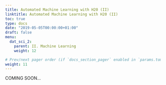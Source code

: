 ```yaml
---
title: Automated Machine Learning with H20 (II)
linktitle: Automated Machine Learning with H20 (II)
toc: true
type: docs
date: "2019-05-05T00:00:00+01:00"
draft: false
menu:
  dat_sci_2:
    parent: II. Machine Learning
    weight: 12

# Prev/next pager order (if `docs_section_pager` enabled in `params.toml`)
weight: 11
---
```


COMING SOON...
<!--In this chapter, we shift gears into the third CRISP-DM Step: Data Preparation. We are making our transition into modeling with H2O. In this chapter, you will learn:

* How to create a preprocessing pipeline to iteratively combine data into a human readable format
* How to use the recipes package for preparing the data in a machine readable format (recap)
* How to perform a Correlation Analysis, which helps make sure we have good features before spending time on modeling
* How to make predictions with H2O Automated Machine Learning (primary modeling package and function that we implement in this session)


There is no theory section in this session. Everything is explained at the appropriate place.

## <i class="fas fa-user-tie"></i>&nbsp;Business case

### Data processing

Let's create a processing pipeline for the data from the last session. We want to get the data ready for people and for machines.

```r
# Load data
library(tidyverse)
library(readxl)

employee_attrition_tbl <- read_csv("datasets-1067-1925-WA_Fn-UseC_-HR-Employee-Attrition.csv")
definitions_raw_tbl    <- read_excel("data_definitions.xlsx", sheet = 1, col_names = FALSE)
View(definitions_raw_tbl)
```

The definitions table has to columns:

* `...1` = Feature Name
* `...2` = Feature Code + Feature Description

These are actually multiple non-tidy data sets stored in one file!

**1. Make data readable (for people readibiltiy)**

If you plot Education for example, you only see the numbers from 1-5:

```r
employee_attrition_tbl %>% 
        ggplot(aes(Education)) +
        geom_bar()
```

That means we have to merge both data sets and make them tidy.

*Merging Data Part 1: Tidying the data*


* `fill()` replaces missing values (NAs) with the closest entry (previous if .direction = "down" or next if. direction = "up") 

```r
# Data preparation ----
# Human readable

definitions_tbl <- definitions_raw_tbl %>% 
  fill(...1, .direction = "down") %>%
  filter(!is.na(...2)) %>%
  separate(...2, into = c("key", "value"), sep = " '", remove = TRUE) %>%
  rename(column_name = ...1) %>%
  mutate(key = as.numeric(key)) %>%
  mutate(value = value %>% str_replace(pattern = "'", replacement = "")) 
definitions_tbl
```

*Merging Data Part 2: Mapping over lists*

These are actually multiple data sets stored in one data frame. These need to be integrated separately into the training and testing data sets.

* `split()` splits a data frame into multiple data frames contained within a list. Supply a column name as a vector (meaning .$column_name)

```r
# DATA PREPARATION ----
# Human readable ----

definitions_list <- definitions_tbl %>% 
  
  # Mapping over lists
  
  # Split into multiple tibbles
  split(.$column_name) %>%
  # Remove column_name
  map(~ select(., -column_name)) %>%
  # Convert to factors because they are ordered an we want to maintain that order
  map(~ mutate(., value = as_factor(value))) 
  
# definitions_list[[1]]
definitions_list[["Education"]]
## # A tibble: 5 x 2
##     key value        
##   <dbl> <fct>        
## 1     1 Below College
## 2     2 College      
## 3     3 Bachelor     
## 4     4 Master       
## 5     5 Doctor  
```

Instead of the column names `key` and `value` we want to have something like `Education` and `Education_value` to merge it with our data. We can use a `for loop` to iterate over the data (to configure the column names)

* `seq_along` generates a numeric sequence (e.g. 1, 2, 3, ...) along the length of an object.

```r
# Rename columns
for (i in seq_along(definitions_list)) {
  list_name <- names(definitions_list)[i]
  colnames(definitions_list[[i]]) <- c(list_name, paste0(list_name, "_value"))
}

definitions_list[["Education"]]
## # A tibble: 5 x 2
##   Education Education_value
##       <dbl> <fct>          
## 1         1 Below College  
## 2         2 College        
## 3         3 Bachelor       
## 4         4 Master         
## 5         5 Doctor     
```

*Merging Data Part 3: Iterative Merge With Reduce*

Goal: Iterateively join the data frames within the definitions list with the main data frame 

* `list()` creates a list that contains objects. Lists are a great way to store objects that relate to each other. They can also be iterated over using various functions in the purrr package
* `append()` adds elements to a vector or list
* `reduce()` iteratively applies a user specified function to successive binary sets of objects. For example, a three element vector would have a function applied to the first two elements, and that output would then have the function applied with the third element.
* `one_of()` select helper for programmatically selecting variables.
* `sort()` arranges vectors alphanumerically

```r
data_merged_tbl <- list(HR_Data = employee_attrition_tbl) %>%
    
        # Join everything
        append(definitions_list, after = 1) %>%
        reduce(left_join) %>%
        
        # Remove unnecessary columns
        select(-one_of(names(definitions_list))) %>%
        
        # Format the "_value"
        set_names(str_replace_all(names(.), pattern = "_value", replacement = "")) %>%
        
        # Resort
        select(sort(names(.))) 
```

<div id="header">Infobox</div>
<div id="container">
  <div id="first">{{% icon info-solid %}}</div>
  <div id="second">Use lists to collect objects that need to be iterated over. Use purrr functions to iterate.</div>
  <div id="clear"></div>
</div>

We still have some data that is in character format. We need to factor the data.

Example character data:

```r
# Return only unique values of BusinessTravel
data_merged_tbl %>% 
  distinct(BusinessTravel)
```

Mutate to factors:

```r
data_merged_tbl %>%
        mutate_if(is.character, as.factor) %>%
        glimpse()
```

Inspect the levels. We can inspect the order of our factor variables by mapping the `levels()` function:

```r
data_merged_tbl %>%
        mutate_if(is.character, as.factor) %>%
        select_if(is.factor) %>%
        glimpse()
        
data_merged_tbl %>%
        mutate_if(is.character, as.factor) %>%
        select_if(is.factor) %>%
        map(levels)
## $Attrition
##[1] "No"  "Yes"
## 
## $BusinessTravel
## [1] "Non-Travel"        "Travel_Frequently" "Travel_Rarely"    
## ...
```

The factors for attrition seem to be fine, but the order for Business Travel does not. `Travel_Rarely` and `Travel_Frequently` should be flip-flopped. Also, the order of `MartitalStatus` could be changed. Reordering with `fct_relevel()` allows moving of factor levels, which helps with getting factors in the right order.

```r
data_processed_tbl <- data_merged_tbl %>%        
        mutate_if(is.character, as.factor) %>%
        mutate(
            BusinessTravel = BusinessTravel %>% fct_relevel("Non-Travel", 
                                                            "Travel_Rarely", 
                                                            "Travel_Frequently"),
            MaritalStatus  = MaritalStatus %>% fct_relevel("Single", 
                                                           "Married", 
                                                           "Divorced")
        )
        
data_processed_tbl %>% 
  select_if(is.factor) %>% 
  map(levels)
```

Let's turn that into a processing pipeline (create a function), so we would be able to process new data the same way:

```r
process_hr_data_readable <- function(data, definitions_tbl) {

    definitions_list <- definitions_tbl %>%
        fill(...1, .direction = "down") %>%
        filter(!is.na(...2)) %>%
        separate(...2, into = c("key", "value"), sep = " '", remove = TRUE) %>%
        rename(column_name = ...1) %>%
        mutate(key = as.numeric(key)) %>%
        mutate(value = value %>% str_replace(pattern = "'", replacement = "")) %>%
        split(.$column_name) %>%
        map(~ select(., -column_name)) %>%
        map(~ mutate(., value = as_factor(value))) 
    
    for (i in seq_along(definitions_list)) {
        list_name <- names(definitions_list)[i]
        colnames(definitions_list[[i]]) <- c(list_name, paste0(list_name, "_value"))
    }
    
    data_merged_tbl <- list(HR_Data = data) %>%
        append(definitions_list, after = 1) %>%
        reduce(left_join) %>%
        select(-one_of(names(definitions_list))) %>%
        set_names(str_replace_all(names(.), pattern = "_value", 
                                            replacement = "")) %>%
        select(sort(names(.))) %>%
        mutate_if(is.character, as.factor) %>%
        mutate(
            BusinessTravel = BusinessTravel %>% fct_relevel("Non-Travel", 
                                                            "Travel_Rarely", 
                                                            "Travel_Frequently"),
            MaritalStatus  = MaritalStatus %>% fct_relevel("Single", 
                                                           "Married", 
                                                           "Divorced")
        )
    
    return(data_merged_tbl)
    
}
process_hr_data_readable(employee_attrition_tbl, definitions_raw_tbl) %>% 
  glimpse()
```

**2. Make data readable (for machine readibiltiy)**

Now that we have the data ready for humans, we need to make a machine readable script (Data preparation with `recipes`)

```r
# DATA PREPARATION ----
# Machine readable ----

# libraries
library(rsample)
library(recipes)

# Processing pipeline
# If we had stored our script in an external file
source("00_scripts/data_processing_pipeline.R")

# If we had our raw data already split into train and test data
train_readable_tbl <- process_hr_data_readable(train_raw_tbl, definitions_raw_tbl)
test_redable_tbl   <- process_hr_data_readable(test_raw_tbl, definitions_raw_tbl)

employee_attrition_readable_tbl <- process_hr_data_readable(employee_attrition_tbl, definitions_raw_tbl)

# Split into test and train
set.seed(seed = 1113)
split_obj <- rsample::initial_split(employee_attrition_readable_tbl, prop = 0.85)

# Assign training and test data
train_readable_tbl <- training(split_obj)
test_readable_tbl  <- testing(split_obj)
```

Next, we are going to create a custom faceted histogram function called `plot_hist_facet()`. This is going to help us to inspect some of the features to check out the skewness and to see what things we might need to do in order to get them properly formatted for a correlation analysis.

* Changing data to character with `as.character()`, then factor with `as.factor()` arranges factors alphabetically (see if fct_reorder)
* `geom_histogram()` enables visualization of a single continuous variable by dividing the x-axis into bins and counting the number of observations with bins. Be default, displayed with counts.
* `facet_wrap()` splits the data into multiple graphs by a categorical column ( or set of columns). Use a functional format to specify facets (e.g. ~ key).

```r
# Plot Faceted Histgoram function

# To create a function and test it, we can assign our data temporarily to data
data <- train_readable_tbl 

plot_hist_facet <- function(data, fct_reorder = FALSE, fct_rev = FALSE, 
                            bins = 10, fill = "#2dc6d6", color = "white", 
                            ncol = 5, scale = "free") {
    
    data_factored <- data %>%
    
        # Convert input to make the function fail safe 
        # (if other content might be provided)
        mutate_if(is.character, as.factor) %>%
        mutate_if(is.factor, as.numeric) %>%
        
        # Data must be in long format to make facets
        pivot_longer(cols = everything(),
                     names_to = "key",
                     values_to = "value",
                     # set key = factor() to keep the order
                     names_transform = list(key = forcats::fct_inorder)) 
    
    if (fct_reorder) {
        data_factored <- data_factored %>%
            mutate(key = as.character(key) %>% as.factor())
    }
    
    if (fct_rev) {
        data_factored <- data_factored %>%
            mutate(key = fct_rev(key))
    }
    
    g <- data_factored %>%
        ggplot(aes(x = value, group = key)) +
        geom_histogram(bins = bins, fill = fill, color = color) +
        facet_wrap(~ key, ncol = ncol, scale = scale)
    
    return(g)
    
}

# Example calls
train_readable_tbl %>% plot_hist_facet()
train_readable_tbl %>% plot_hist_facet(fct_rev = T)

# Bring attirtion to the top (alt.: select(Attrition, everything()))
train_readable_tbl %>% 
  relocate(Attrition) %>% 
  plot_hist_facet()
```

{{< figure src="/img/courses/dat_sci/10/facets.png" width="75%">}}

Now we have a small histogramm for all of the variables plotted. This is nice, because it allows us to inspect the data pretty well. It is a great way to visualize a lot of feature at once. 

Examples of what we cann see directly:

* `DistanceFromHome` is pretty skewed 
* `EmployeeCount`, `Over18`, `StandardHours` only have one feature
* ...

We have used the `recipes` package already. This is just a little recap:

* `recipe()` creates a template assigning roles to the variables within the data. The recipe template is always based on training data. 
* `step_*()` step functions add preprocessing steps to the recipe as "instructions" in a sequential order
* `all_predictors()` enables selecting by specific roles assigned by the recipe() function. See also:
  + `all_outcomes()` for outcomes
  + `all_numeric()` for numeric data
  + `all_nominal()` for factor data
* `prep()` prepares the recipe by calculating the transformations. It does not modify the data set.
* `bake()` performs the prepared recipe on the data. This is what actually transforms data. Note that it must be performed on both the training and testing data. The previous steps only create and prepare the recipe. Bake applies the recipe and transformes the data into a format that can be digested by machine learning algorithms.

This is a good documentation of the recipes functions: [https://recipes.tidymodels.org/reference/index.html](https://recipes.tidymodels.org/reference/index.html)

While your project’s needs may vary, here is a suggested order of potential steps that should work for most problems [https://recipes.tidymodels.org/articles/Ordering.html](https://recipes.tidymodels.org/articles/Ordering.html):

1. Impute
2. Individual transformations for skewness and other issues
3. Discretize (if needed and if you have no other choice)
4. Create dummy variables
5. Create interactions
6. Normalization steps (center, scale, range, etc)
7. Multivariate transformation (e.g. PCA, spatial sign, etc)

These guidelines are useful in creating a generic checklist for preprocessing data for ML. But these guidelines are generic. The combination of your data and ML algorithm is what you need to think about when developing a preprocessing plan.

Steps explained in detail (not the same order like the steps above):

1. `Imputation`: The act of filling in missing values within features. Common methods include:
    + filling by recency (tidyr::fill())
    + filling by similarity (knn impute)

2. `Outlier Handling`: Outliers are extremes. Sometimes outliers should be removed if clearly an error in data collection. Otherwise, extreme events may be reality and possibly should be kept. Outliers are unfortunately very difficult to deal with. My recommendation is don't remove unless necessary. Rather, select an algorithm that is more resistant to outliers.

3. `Zero Variance features`: Feautures that have no variance and therefore lend nothing to the predictive quality of the model.

4. `Normality`: Normality is when the distribution of the data has a bell-shaped curve. This is a requirement for linear models that depend on correlation (e.g. correlation analysis, linear regression, logistic regression, etc.). Non linear models (e.g. random forest, decision trees, etc.) can handle non-normal distributions because these depend more on how the data can be segregated from other data.

5. `Skewness`: Data often is skewed, which is when the majority of observations lie within a relatively small range, but the minority have a very wide spread. Data that is skewed is often said to have a "long" or "fat" tail. 

6. `Discretize`: The act of making a continuous variable discrete. Think of turning a variable like age into cohorts of less than 20 years, 20-30, 30-40, etc. Caution: Discretization can hurt correlations. It's often best not to discretize unless there is a specific need to do so (like explaining the difference between what "millenials" do versus Gen X'ers)

7. `Normalization`: Not to be confused with removing skew! Normalization is getting the data onto a consistent scale. Some machine learning algorithms (e.g. PCA, KNN, Deep Learning, etc.) depend on the data to all have the same scale.

8. `Dummy variables`: Turning categorical data into separate columns of zeros and ones. This is important for machine learning algorithms to detect patterns in unordered data.

9. `Interaction variables`: When two features have a relationship to each other they are said to "interact". An example is when the ratio of height and weigth of a person is related to obesity. Heigt and weight are said to interact. Some advanced modeling algorithms such as deep learning can detect interactions automatically. However, it's often difficutl to tell what the interaction is, which may not help the business case although it will improve the accuracy of the model.

10. `Multivariate Transformations`: Examples include Principal Component Analysis (PCA), which is a dimensionality reduction algorithm. It's useful in cases where the data is very wide and can be susceptible to overfitting. PCA allows us to get the essence of the data by reducing the width into principle components. 

A correlation analysis is a great way to dertermine if your are getting good features prior to modeling. Let's apply the 3-Part recipes process to be able to do a correlation analysis:

I.  create the instructions with recipes and steps.
II. prepare the recipe
III. bake new data

*1. Zero Variance Features*

* `formula = Attrition ~:` The formula uses a tilde (~) to separate the outcome from the predictors. Using a dot (.) is R shorthand telling the function to select all variables except Attrition as the predictors.

```r
# Data Preprocessing With Recipes ----

# Plan: Correlation Analysis

# 1. Zero Variance Features ----

recipe_obj <- recipe(Attrition ~ ., data = train_readable_tbl) %>%
    step_zv(all_predictors())

recipe_obj %>% 
      prep()
```

*2. Transformation / Skewness*

It could be done visually or programmatically to identifdy which features have a hihgh skewness. Visually you see in your plots that

* DistanceFromHome
* JobLevel (factor levels, we don't want to cahnge that, no transformations)
* Monthly income and so on ...

.. are skewed.

Alternatively, there are functions, that help us detecting skeweness:

* `skewness()` from the `PerformanceAnalytics` package computes the skewness of a univariate distribution. Highly skewed features have either high positive or high negative values depending on the direction of the skew. If it is high, it has a fat tail on the right side. If it is low (very negative), it has a fat tail on the left side. 
* `map_df()` performs map() and then attempts to convert the results to a tibble.

Let's get the skewed features:

```r
# 2. Transformations ---- (for skewed features)
library(PerformanceAnalytics)  # for skewness  

skewed_feature_names <- train_readable_tbl %>%
    select(where(is.numeric)) %>%
    map_df(skewness) %>%
    pivot_longer(cols = everything(),
                 names_to = "key",
                 values_to = "value",
                 names_transform = list(key = forcats::fct_inorder)) %>%
    arrange(desc(value)) %>%
    
    # Let's set the cutoff value to 0.7 (beccause TrainingTimesLastYear does not seem to be that skewed)
    filter(value >= 0.7) %>%
    pull(key) %>%
    as.character()

train_readable_tbl %>%
    select(all_of(skewed_feature_names)) %>%
    plot_hist_facet()
```

{{< figure src="/img/courses/dat_sci/10/skewed.png" width="75%">}}

`JobLevel` and `StockOptionLevel` are factors and should not be transformed. We handle those later with a dummying process.

```r
!skewed_feature_names %in% c("JobLevel", "StockOptionLevel")

skewed_feature_names <- train_readable_tbl %>%
    select(where(is.numeric)) %>%
    map_df(skewness) %>%
    pivot_longer(cols = everything(),
                 names_to = "key",
                 values_to = "value",
                 names_transform = list(key = forcats::fct_inorder)) %>%
    arrange(desc(value)) %>%
    filter(value >= 0.7) %>%
    filter(!key %in% c("JobLevel", "StockOptionLevel")) %>%
    pull(key) %>%
    as.character()
    
# We need to convert those columns to factors in the next step
factor_names <- c("JobLevel", "StockOptionLevel")
```

Let's fix the skewness (with `step_YeoJohnson()`) and the factor columns:

```r
recipe_obj <- recipe(Attrition ~ ., data = train_readable_tbl) %>%
    step_zv(all_predictors()) %>%
    step_YeoJohnson(skewed_feature_names) %>%
    step_mutate_at(factor_names, fn = as.factor)
    
recipe_obj %>% 
    prep() %>% 
    bake(train_readable_tbl) %>% 
    select(skewed_feature_names) %>%
    plot_hist_facet() 
```

{{< figure src="/img/courses/dat_sci/10/unskewed.png" width="75%">}}

*3. Centering & Scaling*

Centering & Scaling converts numeric data in different scales to be on the same scale.

Algorithms that require feature scaling:

* kmeans
* Deep Learning
* PCA
* SVMs

Can't remember which algo's need it? When in doubt, center & scale. It won't typically hurt your predictions.

```r
# 3. Center and scale

# Plot numeric data
train_readable_tbl %>% 
  select(where(is.numeric)) %>% 
  plot_hist_facet()
```

{{< figure src="/img/courses/dat_sci/10/numeric.png" width="75%">}}

You see that variables like Age (goes until 60) and DailyRate (goes until 1600) have different Ranges. So for some algorithms the DailyRate would totally dominate the age feature.

Make sure you always center before you scale. 

```r
recipe_obj <- recipe(Attrition ~ ., data = train_readable_tbl) %>%
    step_zv(all_predictors()) %>%
    step_YeoJohnson(skewed_feature_names) %>%
    step_mutate_at(factor_names, fn = as.factor) %>%
    step_center(all_numeric()) %>%
    step_scale(all_numeric())

# You can compare the means attribute before and after prepping the recipe
recipe_obj$steps[[4]] # before prep
prepared_recipe <- recipe_obj %>% prep()
prepared_recipe$steps[[4]]

prepared_recipe %>%
    bake(new_data = train_readable_tbl) %>%
    select(where(is.numeric)) %>% 
    plot_hist_facet()
```

{{< figure src="/img/courses/dat_sci/10/scaled.png" width="75%">}}

*4. Dummy variables*

Dummy variables: expanding categorical features into multiple columns of 0's and 1's. If a factor has 3 levels, the feature is expanded into 2 columns (1 less than total number of levels)

```r
# 4. Dummy variables ----

recipe_obj <- recipe(Attrition ~ ., data = train_readable_tbl) %>%
    step_zv(all_predictors()) %>%
    step_YeoJohnson(skewed_feature_names) %>%
    step_mutate_at(factor_names, fn = as.factor) %>%
    step_center(all_numeric()) %>%
    step_scale(all_numeric()) %>%
    step_dummy(all_nominal()) %>% 
    
    # prepare the final recipe
    prep()
```

To finalize this process, bake the train & test data

```r
train_tbl <- bake(recipe_obj, new_data = train_readable_tbl)

train_tbl %>% glimpse()

test_tbl <- bake(recipe_obj, new_data = test_readable_tbl)

```

### Correlation Analysis

Without good features we won't be able to make good predictions regardless of using advanced techniques. The most effective way to build a good model is to get good features that correlate to the problem. A correlation analysis is a way of reviewing features in our data to let us know if we are on the right track before we are going to modeling. This saves time. 

If we don't have any features exhibiting correlation this is an immediate sign that we shouldn't attempt modeling yet. We need to either collect different data or inform our boss that the analysis is not going to be beneficial. 

If we do have features exhibiting correlation, we can immediately report these findings as potential areas to focus on, which helps stakeholders to begin thinking of strategies to improve decision making.

Correlation analysis only wirks with numeric data. You will get an error if you try to run a correlation on a factor or character data type. `cor()` returns a square correlation data frame, correlating every column (feature) in the data frame against all of others. The return is a square meaning the number of rows = number of columns. `use = "pairwise.complete.obs"` is an argument of `cor()`. It is not the default (for some reason), but is almost always what you want to do. If you use `use = "everything"` (default), then you run the risk of getting errors from missing values.

***

Prior versions of dplyr allowed you to apply a function to multiple columns in a different way: using functions with _if, _at, and _all() suffixes. These functions solved a pressing need and are used by many people, but are now superseded by the use of `across()`. That means that they’ll stay around (I have used them above), but won’t receive any new features and will only get critical bug fixes. Instead of using `mutate_if(is.character, as.factor)`, it is recommended to use `mutate(across(where(is.character), as.factor))`.

***

Let's do the correlation analysis:

```r
?stats::cor

train_tbl %>%

        # Convert characters & factors to numeric
        mutate(across(where(is.character), as.factor)) %>%
        mutate(across(where(is.factor), as.numeric)) %>%
        
        # Correlation
        cor(use = "pairwise.complete.obs") %>% 
        as_tibble() %>%
        mutate(feature = names(.)) %>% 
        select(feature, Attrition_Yes) %>% 
        
        # Filter the target, because we now the correlation is 100%
        filter(!(feature == "Attrition_Yes")) %>% 
        
        # Convert character back to factors
        mutate(across(where(is.character), as_factor))
        
```
Try to make it a general function with the following arguments. Remember the tidy eval framework with `enquo()`.

```r
get_cor <- function(data, target, use = "pairwise.complete.obs",
                    fct_reorder = FALSE, fct_rev = FALSE)
```

As a general function:
     
<section class="hide">
<pre><code class="r">get_cor <- function(data, target, use = "pairwise.complete.obs",
                    fct_reorder = FALSE, fct_rev = FALSE) {</br>
    feature_expr <- enquo(target)
    feature_name <- quo_name(feature_expr)</br>
    data_cor <- data %>%
        mutate(across(where(is.character), as.factor)) %>%
        mutate(across(where(is.factor), as.numeric)) %>%
        cor(use = use) %>%
        as.tibble() %>%
        mutate(feature = names(.)) %>%
        select(feature, !! feature_expr) %>%
        filter(!(feature == feature_name)) %>%
        mutate_if(is.character, as_factor)</br>
    if (fct_reorder) {
        data_cor <- data_cor %>% 
            mutate(feature = fct_reorder(feature, !! feature_expr)) %>%
            arrange(feature)
    }</br>
    if (fct_rev) {
        data_cor <- data_cor %>% 
            mutate(feature = fct_rev(feature)) %>%
            arrange(feature)
    }</br>
    return(data_cor)</br>
}</code></pre>
</section>

***

Let's plot the correlation:

```r
data_cor <- train_tbl %>%

  # Correlation
  get_cor(target = Attrition_Yes, fct_reorder = T, fct_rev = T) %>%
  
  # Create label text
  mutate(feature_name_text = round(Attrition_Yes, digits = 2)) %>%
  
  # Create flags so that we can change the color for poitive and negative
  mutate(Correlation = case_when(
    (Attrition_Yes) >= 0 ~ "Positive",
    TRUE                   ~ "Negative") %>% as.factor())

data_cor %>%
  ggplot(aes(x = Attrition_Yes, y = feature, group = feature)) +
  geom_point(aes(color = Correlation), size = 2) +
  geom_segment(aes(xend = 0, yend = feature, color = Correlation), size = 1) +
  geom_vline(xintercept = 0, color = "black", size = 0.5) +
  expand_limits(x = c(-1, 1)) +
  scale_color_manual(values = c("red", "#2dc6d6")) +
  geom_label(aes(label = feature_name_text), hjust = "outward")
```

Make it a generic function:

```r
plot_cor <- function(data, target, fct_reorder = FALSE, fct_rev = FALSE, 
                     include_lbl = TRUE, lbl_precision = 2, 
                     lbl_position = "outward",
                     size = 2, line_size = 1, vert_size = 0.5, 
                     color_pos = "#2dc6d6", color_neg = "red") {
  
  feature_expr <- enquo(target)
  
  # Perform correlation analysis
  data_cor <- data %>%
    get_cor(!! feature_expr, fct_reorder = fct_reorder, fct_rev = fct_rev) %>%
    mutate(feature_name_text = round(!! feature_expr, lbl_precision)) %>%
    mutate(Correlation = case_when(
      (!! feature_expr) >= 0 ~ "Positive",
      TRUE                   ~ "Negative") %>% as.factor())
  
  # Plot analysis
  g <- data_cor %>%
    ggplot(aes(x = !! feature_expr, y = feature, group = feature)) +
    geom_point(aes(color = Correlation), size = size) +
    geom_segment(aes(xend = 0, yend = feature, color = Correlation), size = line_size) +
    geom_vline(xintercept = 0, color = "black", size = vert_size) +
    expand_limits(x = c(-1, 1)) +
    scale_color_manual(values = c(color_neg, color_pos)) +
    theme(legend.position = "bottom")
  
  if (include_lbl) g <- g + geom_label(aes(label = feature_name_text), hjust = lbl_position)
  
  return(g)
  
}
plot_cor(data = train_tbl, target = Attrition_Yes, fct_reorder = T, fct_rev = T)
```

{{< figure src="/img/courses/dat_sci/10/correlation.png" width="75%">}}

Example for the feature `JobRole`: 

```r
train_tbl %>% 
  select(Attrition_Yes, contains("JobRole")) %>% 
  plot_cor(target = Attrition_Yes, fct_reorder = T, fct_rev = T)
```

{{< figure src="/img/courses/dat_sci/10/correlation_selected.png" width="75%">}}

You can see that for example Sales Representative is a highly correlated feature. Conversively, Manufacturing Director is highly correlated in a negative fashion. That means that people in this position are less likely to leave the company.

*Correlation Evaluation*

Let's evaluate the correlation according to the feature categories, which we have defined last session. To do that, we only have to get the code from the data understanding section and adjust it a little bit. We just have to use contains() for some of the categorical data, because we now have more columns (one for each factor).

```r
# Correlation Evaluation ----

#   1. Descriptive features: age, gender, marital status 
train_tbl %>%
    select(Attrition_Yes, Age, contains("Gender"), 
           contains("MaritalStatus"), NumCompaniesWorked, 
           contains("Over18"), DistanceFromHome) %>%
    plot_cor(target = Attrition_Yes, fct_reorder = T, fct_rev = F)
```    

We are comparing `Attrition_Yes` to each of the descriptive features. Now we can go through the features and really understand which ones are contributing or don't have an effect on Attrition. Neagtive values are actually good in this case. As age increases, it has a negative effect on attrition. So, somebody that is 40 has a less probablitiy of leaving the company as somebody in their early twenties. Conversily, DistanceFromHome has a positive correlation. It's not overly positive, but there is definitely a relationship between attrition and the distance the employee has to commute. More likely to leave if they live further away.

The other categories:

```r
#   2. Employment features: department, job role, job level
train_tbl %>%
     select(Attrition_Yes, contains("employee"), contains("department"), contains("job")) %>%
     plot_cor(target = Attrition_Yes, fct_reorder = F, fct_rev = F) 

#   3. Compensation features: HourlyRate, MonthlyIncome, StockOptionLevel 
train_tbl %>%
    select(Attrition_Yes, contains("income"), contains("rate"), contains("salary"), contains("stock")) %>%
    plot_cor(target = Attrition_Yes, fct_reorder = F, fct_rev = F)

#   4. Survey Results: Satisfaction level, WorkLifeBalance 
train_tbl %>%
    select(Attrition_Yes, contains("satisfaction"), contains("life")) %>%
    plot_cor(target = Attrition_Yes, fct_reorder = F, fct_rev = F)

#   5. Performance Data: Job Involvment, Performance Rating
train_tbl %>%
    select(Attrition_Yes, contains("performance"), contains("involvement")) %>%
    plot_cor(target = Attrition_Yes, fct_reorder = F, fct_rev = F)

#   6. Work-Life Features 
train_tbl %>%
    select(Attrition_Yes, contains("overtime"), contains("travel")) %>%
    plot_cor(target = Attrition_Yes, fct_reorder = F, fct_rev = F)

#   7. Training and Education 
train_tbl %>%
    select(Attrition_Yes, contains("training"), contains("education")) %>%
    plot_cor(target = Attrition_Yes, fct_reorder = F, fct_rev = F)

#   8. Time-Based Features: Years at company, years in current role
train_tbl %>%
    select(Attrition_Yes, contains("years")) %>%
    plot_cor(target = Attrition_Yes, fct_reorder = F, fct_rev = F)
```

Correlation analysis is a linear style of modeling. It only detects linear relationships (e.g. exponential relations can not be detected. Non-linear functions such as a random Forest would pick that up). So it is a good paramter, but possibly not the best way of detecting whether or not the features are going to be an impctful variable. 

***

**Exercise**

*1. Employment Features*

Which 3 Job Roles are the least likely to leave?

<ol type="a">
<li>Sales Representative, Laboratory Technician, Human Resources</li>
<li>Research Scientist, Sales Executive, Manager</li>
<li>Research Director, Manufacturing Director, Manager</li>
<li>Research Scientist, Manufacturing Director, Sales Executive</li>
</ol>

<section class="hide">
c.
</section>

***

*2. Employment Features*

Employees in which Job Level have the lowest likelihood of leaving?

<ol type="a">
  <li>1</li>
  <li>2</li>
  <li>3</li>
  <li>4</li>
  <li>5</li>
</ol>

<section class="hide">
b.
</section>

***

*3. Employment Features*

Which feature is irrelevant for modeling (i.e. offers little predictive value)?

<ol type="a">
  <li>Job Involvement</li>
  <li>Department</li>
  <li>Job Satisfaction</li>
  <li>Employee Number</li>
</ol>

<section class="hide">
d.
</section>

***

*4. Compensation Features*

Employees with higher Hourly Rate are more likely to?

<ol type="a">
<li>Stay</li>
<li>Leave</li>
<li>Irrelevant Feature</li>
</ol>

<section class="hide">
c.
</section>

***

*5. Compensation Features*

Employees with greater monthly income are more likely to:

<ol type="a">
<li>Stay</li>
<li>Leave</li>
<li>Irrelevant Feature</li>
</ol>

<section class="hide">
a.
</section>

***

*6. Survey Results*

Employees with Work-Life Balance of which level are most likely to leave?

<ol type="a">
<li>Good</li>
<li>Better</li>
<li>Best</li>
</ol>

<section class="hide">
c.
</section>

***

*7. Survey Results*

Employees with which Job Satisfaction level are most likely to stay?

<ol type="a">
<li>Medium</li>
<li>High</li>
<li>Very High</li>
</ol>

<section class="hide">
c.
</section>

***

*8. Performance Data*

Employees with "Excellent" Performance Rating are most likely to:

<ol type="a">
<li>Stay</li>
<li>Quit</li>
<li>Irrelevant Feature</li>
</ol>

<section class="hide">
c.
</section>

***

*9. Performance Data*

What effect does high Job Involvement seem to have on employee attrition?

<ol type="a">
<li>As job involvement increases, attrition tends to increase</li>
<li>As job involvement increases, attrition tends to decrease</li>
<li>Irrelevant Feature</li>
</ol>

<section class="hide">
b.
</section>

***

*10. Work-Life Features*

As Over Time increases:

<ol type="a">
<li>Attrition tends to decrease</li>
<li>Attrition tends to increase</li>
<li>Irrelevant Feature</li>
</ol>

<section class="hide">
b.
</section>

***

*11. Training & Education Features*

Which Education level is most likely to leave?

<ol type="a">
<li>College</li>
<li>Bachelor</li>
<li>Master</li>
<li>Doctor</li>
</ol>

<section class="hide">
b.
</section>

***

*12. Training & Education Features*

Employees with increased training tend to:

<ol type="a">
<li>Leave</li>
<li>Stay</li>
<li>Irrelevant Feature</li>
</ol>

<section class="hide">
b.
</section>

***

*13. Training & Education Features*

As employee tenure increases, what happens to the likelihood of turnover?

<ol type="a">
<li>It increases</li>
<li>It decreases</li>
<li>Irrelevant Feature</li>
</ol>

<section class="hide">
b.
</section>

*14. Overall*

If you could reduce one feature to lessen turnover, which would you reduce?

<ol type="a">
<li>Monthly income </li>
<li>Total working years</li>
<li>Training Times Last year</li>
<li>Overtime</li>
</ol>

<section class="hide">
d.
</section>

***

### Automated machine learning with h2o

Now it is time to model churn using Automated Machine learning with h2o. Please make sure you install a Java version that is supported.

In this section, we learn H2O, an advanced open source machine learning tool available in R. The algorithm we focus on is Automated Machine Learning (AutoML). You will learn:

* How to generate high performance models using h2o.automl()
* What the H2O Leaderboard is and how to inspect its models visually
* How to select and extract H2O models from the leaderboard by name and by position
* How to make predictions using the H2O AutoML models

Now we are movin into the 4th phase of CRISP-DM: Modeling / Encode algorithms

AutoML is a function in H2O that automates the process of building a large number of models, with the goal of finding the "best" model without any prior knowledge or effort by the Data Scientist. The current version of AutoML trains and cross-validates a default Random Forest, an Extremely-Randomized Forest, a random grid of Gradient Boosting Machines (GBMs), a random grid of Deep Neural Nets, a fixed grid of GLMs, and then trains two Stacked Ensemble models at the end. It can be used to do binary classifaction or regression.

The H2O AutoML algorithm is a low maintenance algorithm. It handles factor & numeric data. It also performs preprocessing internally for us and reduces the proprocessing burden on the data scientists. This means we don't need to go through all the machine learning steps, that we did for the correlation analyisis. All we need to do is to get the data into a readable format (numeric and factor data). H20 handles things like dummy variables and transformations. 

```r
# H2O modeling
library(h2o)

employee_attrition_tbl          <- read_csv("datasets-1067-1925-WA_Fn-UseC_-HR-Employee-Attrition.csv")
definitions_raw_tbl             <- read_excel("data_definitions.xlsx", sheet = 1, col_names = FALSE)
employee_attrition_readable_tbl <- process_hr_data_readable(employee_attrition_tbl, definitions_raw_tbl)
set.seed(seed = 1113)
split_obj                       <- rsample::initial_split(employee_attrition_readable_tbl, prop = 0.85)
train_readable_tbl              <- training(split_obj)
test_readable_tbl               <- testing(split_obj)

recipe_obj <- recipe(Attrition ~., data = train_readable_tbl) %>% 
    step_zv(all_predictors()) %>% 
    step_mutate_at(JobLevel, StockOptionLevel, fn = as.factor) %>% 
    prep()

train_tbl <- bake(recipe_obj, new_data = train_readable_tbl)
test_tbl  <- bake(recipe_obj, new_data = test_readable_tbl)
```

* `as.h2o()` imports a data frame to an h2o cloud and produces an h2o frame.
* `h2o.splitFrame()` splits an H2O Frame object into multiple data sets
* `setdiff()` returns the different items from two sets passed as vector

```r
# Modeling
h2o.init()

# Split data into a training and a validation data frame
# Setting the seed is just for reproducability
split_h2o <- h2o.splitFrame(as.h2o(train_tbl), ratios = c(0.85), seed = 1234)
train_h2o <- split_h2o[[1]]
valid_h2o <- split_h2o[[2]]
test_h2o  <- as.h2o(test_tbl)

# Set the target and predictors
y <- "Attrition"
x <- setdiff(names(train_h2o), y)
```

* Training Frame: Used to develop model
* Validation Frame: Used to tune hyperparamters via grid search
* Leaderbord Frame: Test set completely held out from model training & tuning

Use the argument `max_runtime_secs` to minimize modeling time initially. Once the results look promising, increase the run tume to get more models with highly tuned paramters. The argument nfolds is a parameter for K-Fold Cross validation. Cross-validation is a resampling procedure used to evaluate machine learning models on a limited data sample. The parameter called k refers to the number of groups that a given data sample is to be split into. We can just set it to 5.

The following computation will take around 30-60 seconds (depending on your machine).

```r
?h2o.automl

automl_models_h2o <- h2o.automl(
  x = x,
  y = y,
  training_frame    = train_h2o,
  validation_frame  = valid_h2o,
  leaderboard_frame = test_h2o,
  max_runtime_secs  = 30,
  nfolds            = 5 
)
```

*Inspecting the leaderboard*

That's it. Now we can inspect the leaderboard to check which algorithm performs the best on our data. The result of the calculation is a S4 class. S4 is a special data type in R, that has socalled slots. `slotnames()` returns the names of slots in an S4 class object. S4 objects use the `@` symbol to select slots. Slots are like entries in a list.

The leaderboard is a summary of the models produced by H2O AtoML. All performance metrics (AUC, logloss, etc.) in leaderboard are based on the leaderboard frame, which is held out during modeling. The leaderboard performance is representative of unseen data. The leader is the first model of the leaderboard.

```r
typeof(automl_models_h2o)
## "S4"

slotNames(automl_models_h2o)
## [1] "project_name"   "leader"         "leaderboard"    "event_log"      "modeling_steps" "training_info" 

automl_models_h2o@leaderboard
##                                              model_id       auc   logloss     aucpr mean_per_class_error      rmse        mse
## 1 StackedEnsemble_BestOfFamily_AutoML_20200820_190823 0.8585439 0.2992854 0.5869929            0.2406915 0.2978416 0.08870964
## 2          GBM_grid__1_AutoML_20200820_190823_model_3 0.8494016 0.3137896 0.5165541            0.2386968 0.3098134 0.09598435
## 3 DeepLearning_grid__1_AutoML_20200820_190823_model_1 0.8479056 0.3066365 0.6154288            0.2583112 0.3071528 0.09434283
## 4      XGBoost_grid__1_AutoML_20200820_190823_model_5 0.8439162 0.3057109 0.5299331            0.2061170 0.3071419 0.09433613
## 5    StackedEnsemble_AllModels_AutoML_20200820_190823 0.8425864 0.3211612 0.5205591            0.2539894 0.3107399 0.09655928
## 6      XGBoost_grid__1_AutoML_20200820_190823_model_6 0.8257979 0.3211936 0.5009608            0.2536569 0.3111129 0.09679122
##
## [30 rows x 7 columns] 

automl_models_h2o@leader

```

* Training results: These are the results during the modeling process, which are not representative of new data.
* Validation results: These are the results during the tuning process, which are not representative of new data. Training and validation data are using a feedback loop to tune the alogrithms.
* Cross validation results: These are the results during the 5-fold cross validation performed on the trainind data.

Important: None of these performance outputs are on hold out data!. The leaderboard is what you need to use to compare models.

*Extracting models from the leaderboard*

How to get models if it is not the leader?

* `h2o.getModel()` connects to a model when given a Model ID (which you can get from the leaderboard)
* `message()` generates a message that is printed to the screen while the function runs
* verbose: Many functions include a "verbose" argument that can toggled on/off display of informative information. This can be a good practice in function development if a user may need information about the function.

```r
# Depending on the algorithm, the output will be different
h2o.getModel("DeepLearning_grid__1_AutoML_20200820_190823_model_1")

# Extracts and H2O model name by a position so can more easily use h2o.getModel()
extract_h2o_model_name_by_position <- function(h2o_leaderboard, n = 1, verbose = T) {
    
    model_name <- h2o_leaderboard %>%
        as.tibble() %>%
        slice(n) %>%
        pull(model_id)
    
    if (verbose) message(model_name)
    
    return(model_name)
    
}

automl_models_h2o@leaderboard %>% 
  extract_h2o_model_name_by_position(6) %>% 
  h2o.getModel()
```

*Saving & Loading H2O models*

* `h2o.saveModel()` saves an H2O model for future use in a directory provided by the user. The first argument (object) takes the result from `h2o.getModel()`. That is why we can pipe the functions.
* `h2o.loadModel()` loads a previously saved H2O Model

```r
h2o.getModel("DeepLearning_grid__1_AutoML_20200820_190823_model_1") %>% 
  h2o.saveModel(path = "04_Modeling/h20_models/")

h2o.loadModel("04_Modeling/h20_models/DeepLearning_grid__1_AutoML_20200820_190823_model_1")
```

*Making predictions*

* `h2o.predict()` generates predictions using an H2O Model and new data

Because we did a Binary classification, the H2O predictions are 3 columns:
1. Class prediction
2. 1st class probability
3. 2nd class probability

```r
# Choose whatever model you want
stacked_ensemble_h2o <- h2o.loadModel("04_Modeling/h20_models/StackedEnsemble_BestOfFamily_AutoML_20200820_190823")
stacked_ensemble_h2o

predictions <- h2o.predict(stacked_ensemble_h2o, newdata = as.h2o(test_tbl))

typeof(predictions)
## [1] "environment"

predictions_tbl <- predictions %>% as_tibble()
## # A tibble: 220 x 3
##    predict    No    Yes
##    <fct>   <dbl>  <dbl>
##  1 No      0.676 0.324 
##  2 No      0.863 0.137 
##  3 No      0.951 0.0492
##  4 No      0.832 0.168 
##  5 No      0.948 0.0521
##  6 No      0.862 0.138 
##  7 No      0.849 0.151 
##  8 No      0.823 0.177 
##  9 Yes     0.553 0.447 
## 10 No      0.936 0.0638
## # … with 210 more rows
```

If you wanted to recreate the model and/or tune some values, use the slot `@allparameters`:

```r
deep_learning_h2o <- h2o.loadModel("04_Modeling/h20_models/DeepLearning_grid__1_AutoML_20200820_190823_model_1")

# To see all possible parameters
?h2o.deeplearning

# to get all paramteres
deep_learning_h2o@allparameters
```

Next session:

* Visualizing The Leaderboard
* Grid Search In H2O
* Assessing H2O Performance
* Explaining Black-Box Models With LIME

## <i class="fas fa-laptop-code"></i> &nbsp;Challenge

For the challenge, we shall be working with a [Product Backorders](https://www.researchgate.net/publication/319553365_Predicting_Material_Backorders_in_Inventory_Management_using_Machine_Learning) dataset. The goal here is to predict whether or not a product will be put on backorder status, given a number of product metrics such as current inventory, transit time, demand forecasts and prior sales. It’s a classic Binary Classification problem. The dataset can be accessed from here:

<div id="header">Download</div>
<div id="container">
  <div id="first">{{% icon download %}}</div>
  <div id="second"><a href="https://github.com/TUHHStartupEngineers/dat_sci_ss20/raw/master/10/product_backorders.csv" target="_blank"><b>product_backorders.csv</b></a></div>
  <div id="clear"></div>
</div>

Steps:

1. Load the training & test dataset
2. Specifiy the response and predictor variables (watch out for the column "sku")
3. run AutoML specifying the stopping criterion
4. View the leaderboard
5. Predicting using Leader Model
5. Save the leader model-->

